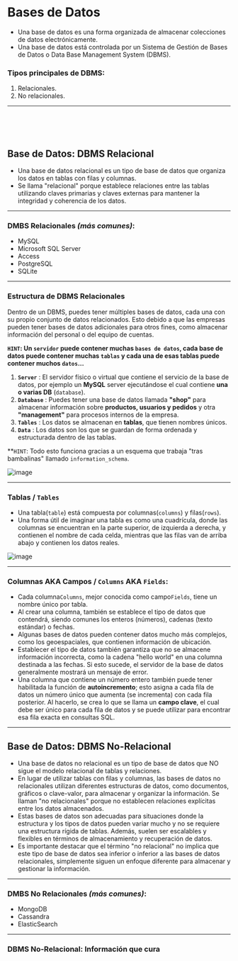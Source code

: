 # Bases de Datos

- Una base de datos es una forma organizada de almacenar colecciones de datos electrónicamente.
- Una base de datos está controlada por un Sistema de Gestión de Bases de Datos o Data Base Management System (DBMS).

### Tipos principales de DBMS: 

1. Relacionales.
2. No relacionales.

---

<br>

<br>

<br>

## Base de Datos: DBMS Relacional

- Una base de datos relacional es un tipo de base de datos que organiza los datos en tablas con filas y columnas.
- Se llama "relacional" porque establece relaciones entre las tablas utilizando claves primarias y claves externas para mantener la integridad y coherencia de los datos.

---

### DMBS Relacionales _(más comunes)_:

- MySQL
- Microsoft SQL Server
- Access
- PostgreSQL
- SQLite

---

### Estructura de DBMS Relacionales

Dentro de un DBMS, puedes tener múltiples bases de datos, cada una con su propio conjunto de datos relacionados. Esto debido a que las empresas pueden tener bases de datos adicionales para otros fines, como almacenar información del personal o del equipo de cuentas.

**`HINT`: Un `servidor` puede contener muchas `bases de datos`, cada base de datos puede contener muchas `tablas` y cada una de esas tablas puede contener muchos `datos`...**

1. **`Server`** : El servidor físico o virtual que contiene el servicio de la base de datos, por ejemplo un **MySQL** server ejecutándose el cual contiene **una o varias DB** (`database`).
2. **`Database`** : Puedes tener una base de datos llamada **"shop"** para almacenar información sobre **productos, usuarios y pedidos** y otra **"management"** para procesos internos de la empresa.
3. **`Tables`** : Los datos se almacenan en **tablas**, que tienen nombres únicos.
4. **`Data`** : Los datos son los que se guardan de forma ordenada y estructurada dentro de las tablas.

**`HINT`: Todo esto funciona gracias a un esquema que trabaja "tras bambalinas" llamado `information_schema`.

![image](https://github.com/Fz3r0/Fz3r0_-_SQLi/assets/94720207/c1165108-d820-4e06-8acf-a582db463a7e)

---

### Tablas / `Tables`

- Una tabla(`table`) está compuesta por columnas(`columns`) y filas(`rows`).
- Una forma útil de imaginar una tabla es como una cuadrícula, donde las columnas se encuentran en la parte superior, de izquierda a derecha, y contienen el nombre de cada celda, mientras que las filas van de arriba abajo y contienen los datos reales.

![image](https://github.com/Fz3r0/Fz3r0_-_SQLi/assets/94720207/84aad70c-ee80-4c75-a919-70260711179a)

---

### Columnas AKA Campos / `Columns` AKA `Fields`:

- Cada columna`Columns`, mejor conocida como campo`Fields`, tiene un nombre único por tabla. 
- Al crear una columna, también se establece el tipo de datos que contendrá, siendo comunes los enteros (números), cadenas (texto estándar) o fechas.
- Algunas bases de datos pueden contener datos mucho más complejos, como los geoespaciales, que contienen información de ubicación.
- Establecer el tipo de datos también garantiza que no se almacene información incorrecta, como la cadena "hello world" en una columna destinada a las fechas. Si esto sucede, el servidor de la base de datos generalmente mostrará un mensaje de error.
- Una columna que contiene un número entero también puede tener habilitada la función de **autoincremento**; esto asigna a cada fila de datos un número único que aumenta (se incrementa) con cada fila posterior. Al hacerlo, se crea lo que se llama un **campo clave**, el cual debe ser único para cada fila de datos y se puede utilizar para encontrar esa fila exacta en consultas SQL.

---



## Base de Datos: DBMS No-Relacional

- Una base de datos no relacional es un tipo de base de datos que NO sigue el modelo relacional de tablas y relaciones.
- En lugar de utilizar tablas con filas y columnas, las bases de datos no relacionales utilizan diferentes estructuras de datos, como documentos, gráficos o clave-valor, para almacenar y organizar la información. Se llaman "no relacionales" porque no establecen relaciones explícitas entre los datos almacenados.
- Estas bases de datos son adecuadas para situaciones donde la estructura y los tipos de datos pueden variar mucho y no se requiere una estructura rígida de tablas. Además, suelen ser escalables y flexibles en términos de almacenamiento y recuperación de datos.
- Es importante destacar que el término "no relacional" no implica que este tipo de base de datos sea inferior o inferior a las bases de datos relacionales, simplemente siguen un enfoque diferente para almacenar y gestionar la información.

---

### DMBS No Relacionales _(más comunes)_:

- MongoDB
- Cassandra
- ElasticSearch

---

### DBMS No-Relacional: Información que cura
